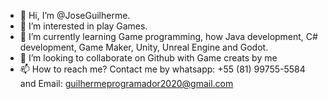 - 👋 Hi, I’m @JoseGuilherme.
- 👀 I’m interested in play Games.
- 🌱 I’m currently learning Game programming, how Java development, C# development, Game Maker, Unity, Unreal Engine and Godot. 
- 💞️ I’m looking to collaborate on Github with Game creats by me 
- 📫 How to reach me? Contact me by whatsapp: +55 (81) 99755-5584 and Email: guilhermeprogramador2020@gmail.com

<!---
MestreVortex/MestreVortex is a ✨ special ✨ repository because its `README.md` (this file) appears on your GitHub profile.
You can click the Preview link to take a look at your changes.
--->
